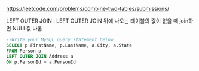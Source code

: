 https://leetcode.com/problems/combine-two-tables/submissions/

LEFT OUTER JOIN : LEFT OUTER JOIN 뒤에 나오는 테이블의 값이 없을 때 join하면 NULL값 나옴

```sql
--Write your MySQL query statement below
SELECT p.FirstName, p.LastName, a.City, a.State 
FROM Person p
LEFT OUTER JOIN Address a
ON p.PersonId = a.PersonId
```
